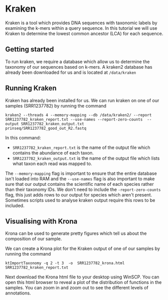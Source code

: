 # Kraken 
Kraken is a tool which provides DNA sequences with taxonomic labels by examining the k-mers within a query sequence. In this tutorial we will use Kraken to determine the lowest common ancestor (LCA) for each sequence.

## Getting started 
To run kraken, we require a database which allow us to determine the taxonomy of our sequences based on k-mers. A kraken2 database has already been downloaded for us and is located at `/data/kraken` 

## Running Kraken 
Kraken has already been installed for us. We can run kraken on one of our samples (SRR1237782) by running the command

```
kraken2 --threads 4 --memory-mapping --db /data/kraken2/ --report SRR1237782_kraken_report.txt --use-names --report-zero-counts  --output SRR1237782_kraken_output.txt prinseq/SRR1237782_good_out_R2.fastq 
```

In this command: 
- `SRR1237782_kraken_report.txt` is the name of the output file which contains the abundance of each taxon. 
- `SRR1237782_kraken_output.txt` is the name of the output file which lists what taxon each read was mapped to. 

The `--memory-mapping` flag is important to ensure that the entire database isn't loaded into RAM and the `--use-names` flag is also important to make sure that our output contains the scientific name of each species rather than their taxonomy IDs. We don't need to include the `-report-zero-counts` flag, this just adds rows to our output for species which aren't present. Sometimes scripts used to analyse kraken output require this rows to be included. 

## Visualising with Krona 

Krona can be used to generate pretty figures which tell us about the composition of our sample. 

We can create a Krona plot for the Kraken output of one of our samples by running the command 

```
ktImportTaxonomy -q 2 -t 3  -o  SRR1237782_krona.html  SRR1237782_kraken_report.txt
```

Next download the Krona html file to your desktop using WinSCP. You can open this html  browser to reveal a plot of the distribution of functions in the samples. You can zoom in and zoom out to see the different levels of annotations. 
